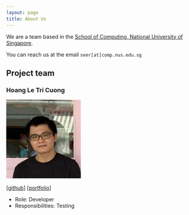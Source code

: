 ```yaml
---
layout: page
title: About Us
---
```


We are a team based in the [School of Computing, National University of Singapore](http://www.comp.nus.edu.sg).

You can reach us at the email `seer[at]comp.nus.edu.sg`

## Project team

### Hoang Le Tri Cuong

<img src="images/ernestcuong.png" width="200px">

[[github](https://https://github.com/ErnestCuong)]
[[portfolio](team/ernestcuong.md)]

* Role: Developer
* Responsibilities: Testing

